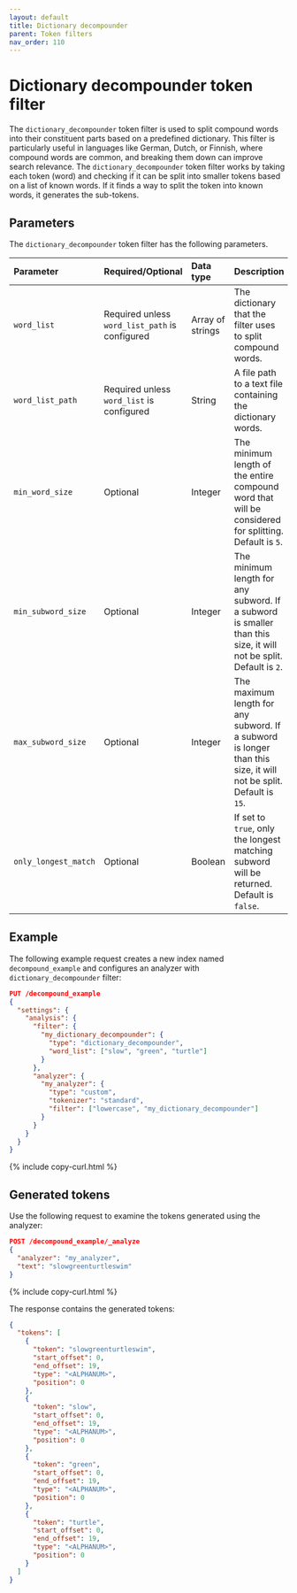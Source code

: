 ```yaml
---
layout: default
title: Dictionary decompounder
parent: Token filters
nav_order: 110
---
```


# Dictionary decompounder token filter

The `dictionary_decompounder` token filter is used to split compound words into their constituent parts based on a predefined dictionary. This filter is particularly useful in languages like German, Dutch, or Finnish, where compound words are common, and breaking them down can improve search relevance. The `dictionary_decompounder` token filter works by taking each token (word) and checking if it can be split into smaller tokens based on a list of known words. If it finds a way to split the token into known words, it generates the sub-tokens.

## Parameters

The `dictionary_decompounder` token filter has the following parameters.

Parameter | Required/Optional | Data type | Description
:--- | :--- | :--- | :--- 
`word_list` | Required unless `word_list_path` is configured | Array of strings | The dictionary that the filter uses to split compound words.
`word_list_path` | Required unless `word_list` is configured | String | A file path to a text file containing the dictionary words.
`min_word_size` | Optional | Integer | The minimum length of the entire compound word that will be considered for splitting. Default is `5`.
`min_subword_size` | Optional | Integer | The minimum length for any subword. If a subword is smaller than this size, it will not be split. Default is `2`.
`max_subword_size` | Optional | Integer | The maximum length for any subword. If a subword is longer than this size, it will not be split. Default is `15`.
`only_longest_match` | Optional | Boolean | If set to `true`, only the longest matching subword will be returned. Default is `false`.

## Example

The following example request creates a new index named `decompound_example` and configures an analyzer with `dictionary_decompounder` filter:

```json
PUT /decompound_example
{
  "settings": {
    "analysis": {
      "filter": {
        "my_dictionary_decompounder": {
          "type": "dictionary_decompounder",
          "word_list": ["slow", "green", "turtle"]
        }
      },
      "analyzer": {
        "my_analyzer": {
          "type": "custom",
          "tokenizer": "standard",
          "filter": ["lowercase", "my_dictionary_decompounder"]
        }
      }
    }
  }
}
```
{% include copy-curl.html %}

## Generated tokens

Use the following request to examine the tokens generated using the analyzer:

```json
POST /decompound_example/_analyze
{
  "analyzer": "my_analyzer",
  "text": "slowgreenturtleswim"
}
```
{% include copy-curl.html %}

The response contains the generated tokens:

```json
{
  "tokens": [
    {
      "token": "slowgreenturtleswim",
      "start_offset": 0,
      "end_offset": 19,
      "type": "<ALPHANUM>",
      "position": 0
    },
    {
      "token": "slow",
      "start_offset": 0,
      "end_offset": 19,
      "type": "<ALPHANUM>",
      "position": 0
    },
    {
      "token": "green",
      "start_offset": 0,
      "end_offset": 19,
      "type": "<ALPHANUM>",
      "position": 0
    },
    {
      "token": "turtle",
      "start_offset": 0,
      "end_offset": 19,
      "type": "<ALPHANUM>",
      "position": 0
    }
  ]
}
```
